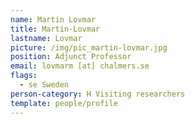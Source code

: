 ```yaml
---
name: Martin Lovmar
title: Martin-Lovmar
lastname: Lovmar
picture: /img/pic_martin-lovmar.jpg
position: Adjunct Professor
email: lovmarm [at] chalmers.se
flags:
  - se Sweden
person-category: H Visiting researchers
template: people/profile
---
```

